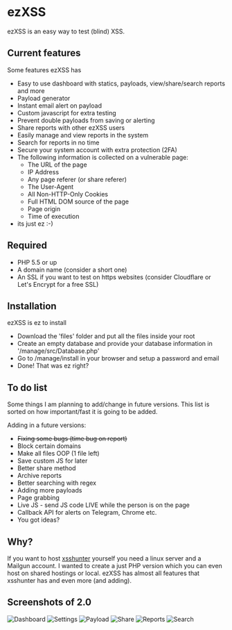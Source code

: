 # ezXSS
ezXSS is an easy way to test (blind) XSS.

## Current features
Some features ezXSS has

* Easy to use dashboard with statics, payloads, view/share/search reports and more
* Payload generator
* Instant email alert on payload
* Custom javascript for extra testing
* Prevent double payloads from saving or alerting
* Share reports with other ezXSS users
* Easily manage and view reports in the system
* Search for reports in no time
* Secure your system account with extra protection (2FA)
* The following information is collected on a vulnerable page:
    * The URL of the page
    * IP Address
    * Any page referer (or share referer)
    * The User-Agent
    * All Non-HTTP-Only Cookies
    * Full HTML DOM source of the page
    * Page origin
    * Time of execution
* its just ez :-)

## Required
* PHP 5.5 or up
* A domain name (consider a short one)
* An SSL if you want to test on https websites (consider Cloudflare or Let's Encrypt for a free SSL)

## Installation
ezXSS is ez to install

* Download the 'files' folder and put all the files inside your root
* Create an empty database and provide your database information in '/manage/src/Database.php'
* Go to /manage/install in your browser and setup a password and email
* Done! That was ez right?

## To do list
Some things I am planning to add/change in future versions. This list is sorted on how important/fast it is going to be added.

Adding in a future versions:
* ~~Fixing some bugs (time bug on report)~~
* Block certain domains
* Make all files OOP (1 file left)
* Save custom JS for later
* Better share method
* Archive reports
* Better searching with regex
* Adding more payloads
* Page grabbing
* Live JS - send JS code LIVE while the person is on the page
* Callback API for alerts on Telegram, Chrome etc.
* You got ideas?

## Why?
If you want to host [xsshunter](https://github.com/mandatoryprogrammer/xsshunter) yourself you need a linux server and a Mailgun account. I wanted to create a just PHP version which you can even host on shared hostings or local. ezXSS has almost all features that xsshunter has and even more (and adding).

## Screenshots of 2.0
![Dashboard](http://i.imgur.com/9jE9w1S.png)
![Settings](http://i.imgur.com/SZlQMQt.png)
![Payload](http://i.imgur.com/0UCqUVa.png)
![Share](http://i.imgur.com/EbFhVEJ.png)
![Reports](http://i.imgur.com/z73HOPH.png)
![Search](http://i.imgur.com/rrlFohd.png)
